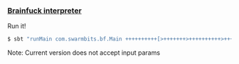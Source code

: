 ### [Brainfuck interpreter](https://en.wikipedia.org/wiki/Brainfuck)

Run it!
```sh
$ sbt "runMain com.swarmbits.bf.Main ++++++++++[>+++++++>++++++++++>+++>+<<<<-]>++.>+.+++++++..+++.>++.<<+++++++++++++++.>.+++.------.--------.>+.>."
```

Note: Current version does not accept input params